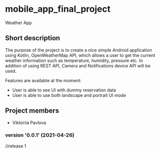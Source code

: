 # mobile_app_final_project
Weather App

## Short description
The purpose of the project is to create a nice simple Android application using Kotlin, OpenWeatherMap API, which allows a user to get the current weather information such as temperature, humidity, pressure etc. In addition of using REST API, Camera and Notifications device API will be used.

Features are available at the moment:
- User is able to see UI with dummy reservation data
- User is able to use both landscape and portrait UI mode

## Project members
- Viktoriia Pavlova

### version '0.0.1' (2021-04-26)
//release 1
